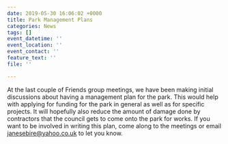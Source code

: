 ```yaml
---
date: 2019-05-30 16:06:02 +0000
title: Park Management Plans
categories: News
tags: []
event_datetime: ''
event_location: ''
event_contact: ''
feature_text: ''
file: ''

---
```

At the last couple of Friends group meetings, we have been making initial discussions about having a management plan for the park. This would help with applying for funding for the park in general as well as for specific projects. It will hopefully also reduce the amount of damage done by contractors that the council gets to come onto the park for works. If you want to be involved in writing this plan, come along to the meetings or email janesebire@yahoo.co.uk to let you know.